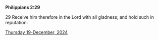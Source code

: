 **Philippians 2:29**

29 Receive him therefore in the Lord with all gladness; and hold such in reputation:

[Thursday 19-December, 2024](https://getbible.net/kjv/Philippians/2/29)
